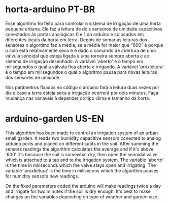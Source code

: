 # horta-arduino PT-BR

Esse algorítmo foi feito para controlar o sistema de irrigação de uma horta pequena urbana.
Ele faz a leitura de dois sensores de umidade capacitivos conectados às portas analógicas 0 e 1 do arduino e colocados em diferentes locais da horta em terra.
Depois de somar as leituras dos sensores o algortimo faz a média, se a média for maior que "600" é porque o solo está relativamente seco e é dado o comando de abertura de uma válvula senoidal que esteja ligada à uma torneira sempre aberta e ao sistema de irrigação desenhado.
A variável 'aberto' é o tempo em milisegundos o qual a válvula fica aberta e irrigando.
A variável 'proxleitura' é o tempo em milisegundos o qual o algoritmo pausa para novas leituras dos sensores de umidade.

Nos parâmetros fixados no código o arduíno fará a leitura duas vezes por dia e caso a terra esteja seca a irrigação ocorrerá por dois minutos.
Faça mudança nas variáveis à depender do tipo clima e tamanho da horta.


# arduino-garden US-EN

This algorithm has been made to control an irrigation system of an urban small garden.
It reads two humidity capacitive sensors conected to analog arduino ports and placed on different spots in the soil.
After summing the sensors readings the algorithm calculates the average and if it's above '600' it's because the soil is somewhat dry, then open the senoidal valve which is attached to a tap and to the irrigation system.
The variable 'aberto' is the time in miliseconds which the valve stays open and irrigating.
The variable 'proxleitura' is the time in milisecons which the algorithm pauses for humidity sensors new readings.

On the fixed parameters coded the arduino will make readings twice a day and irrigate for two minutes if the soil is dry enough.
It's best to make changes on the variables depending on type of weather and garden size.
